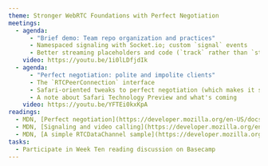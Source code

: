 ```yaml
---
theme: Stronger WebRTC Foundations with Perfect Negotiation
meetings:
  - agenda:
      - "Brief demo: Team repo organization and practices"
      - Namespaced signaling with Socket.io; custom `signal` events
      - Better streaming placeholders and code (`track` rather than `stream`)
    video: https://youtu.be/1i0lLDfjdIk
  - agenda:
      - "Perfect negotiation: polite and impolite clients"
      - The `RTCPeerConnection` interface
      - Safari-oriented tweaks to perfect negotiation (which makes it somewhat less perfect)
      - A note about Safari Technology Preview and what's coming
    video: https://youtu.be/YFTEi0kxKpA
readings:
  - MDN, [Perfect negotiation](https://developer.mozilla.org/en-US/docs/Web/API/WebRTC_API/Perfect_negotiation)
  - MDN, [Signaling and video calling](https://developer.mozilla.org/en-US/docs/Web/API/WebRTC_API/Signaling_and_video_calling)
  - MDN, [A simple RTCDataChannel sample](https://developer.mozilla.org/en-US/docs/Web/API/WebRTC_API/Simple_RTCDataChannel_sample)
tasks:
  - Participate in Week Ten reading discussion on Basecamp
---
```

